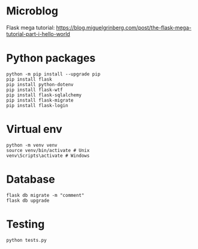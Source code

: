 # Microblog
Flask mega tutorial: https://blog.miguelgrinberg.com/post/the-flask-mega-tutorial-part-i-hello-world

# Python packages
```
python -m pip install --upgrade pip
pip install flask
pip install python-dotenv
pip install flask-wtf
pip install flask-sqlalchemy
pip install flask-migrate
pip install flask-login
```

# Virtual env
```
python -m venv venv
source venv/bin/activate # Unix
venv\Scripts\activate # Windows
```

# Database
```
flask db migrate -m "comment"
flask db upgrade
```

# Testing
```
python tests.py
```